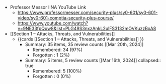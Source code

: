 - Professor Messor IINA YouTube Link
	- https://www.professormesser.com/security-plus/sy0-601/sy0-601-video/sy0-601-comptia-security-plus-course/
	- https://www.youtube.com/watch?v=9NE33fpQuw8&list=PLG49S3nxzAnkL2ulFS3132mOVKuzzBxA8
- [[Section 1 – Attacks, Threats, and Vulnerabilities]]
	- {{cards [[Section 1 – Attacks, Threats, and Vulnerabilities]] }}
		- Summary: 35 items, 35 review counts [[Mar 20th, 2024]]
			- Remembered:   34 (97%)
			- Forgotten :   1 (2%)
		- Summary: 5 items, 5 review counts [[Mar 16th, 2024]]
		  collapsed:: true
			- Remembered:   5 (100%)
			- Forgotten :   0 (0%)